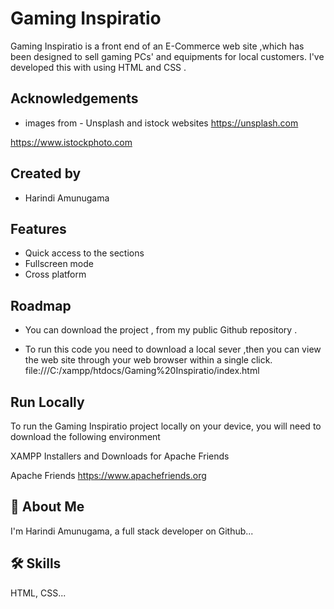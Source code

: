 
# Gaming Inspiratio

Gaming Inspiratio is a front end of an E-Commerce web site ,which has been designed to sell gaming PCs' and equipments for local customers. I've developed this with using HTML and CSS .




## Acknowledgements

 - images from - Unsplash and istock websites
https://unsplash.com 

https://www.istockphoto.com


## Created by

- Harindi Amunugama


## Features


- Quick access to the sections
- Fullscreen mode
- Cross platform


## Roadmap

- You can download the project , from my public Github repository . 

- To run this code you need to download a local sever ,then you can view the web site through your web browser within a single click.
file:///C:/xampp/htdocs/Gaming%20Inspiratio/index.html

## Run Locally


To run the Gaming Inspiratio project locally on your device, you will need to download the following environment

XAMPP Installers and Downloads for Apache Friends

Apache Friends https://www.apachefriends.org
## 🚀 About Me
I'm Harindi Amunugama, a full stack developer on Github...


## 🛠 Skills
HTML, CSS...

